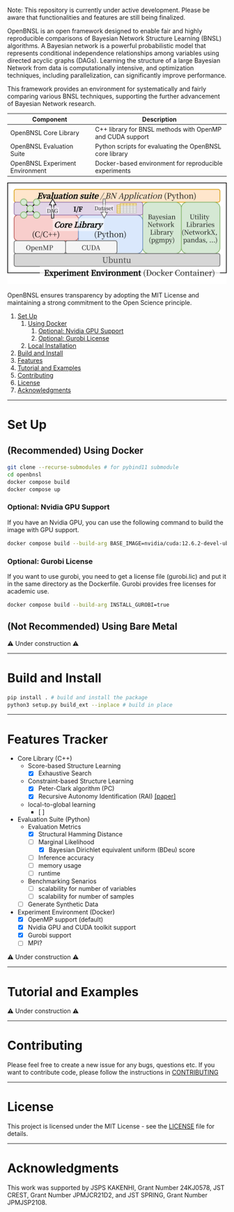 Note: This repository is currently under active development. Please be aware that functionalities and features are still being finalized.

OpenBNSL is an open framework designed to enable fair and highly reproducible comparisons of Bayesian Network Structure Learning (BNSL) algorithms.
A Bayesian network is a powerful probabilistic model that represents conditional independence relationships among variables using directed acyclic graphs (DAGs).
Learning the structure of a large Bayesian Network from data is computationally intensive, and optimization techniques, including parallelization, can significantly improve performance.

This framework provides an environment for systematically and fairly comparing various BNSL techniques, supporting the further advancement of Bayesian Network research.

| Component                       | Description                                                 |
|---------------------------------|-------------------------------------------------------------|
| OpenBNSL Core Library           | C++ library for BNSL methods with OpenMP and CUDA support   |
| OpenBNSL Evaluation Suite       | Python scripts for evaluating the OpenBNSL core library     |
| OpenBNSL Experiment Environment | Docker-based environment for reproducible experiments       |

![OpenBNSL Architecture](images/architecture.png)

OpenBNSL ensures transparency by adopting the MIT License and maintaining a strong commitment to the Open Science principle.

1. [Set Up](#set-up)
    1. [Using Docker](#using-docker)
        1. [Optional: Nvidia GPU Support](#optional-nvidia-gpu-support)
        2. [Optional: Gurobi License](#optional-gurobi-license)
    2. [Local Installation](#local-installation)
2. [Build and Install](#build-and-install)
3. [Features](#features)
4. [Tutorial and Examples](#tutorial-and-examples)
5. [Contributing](#contributing)
6. [License](#license)
7. [Acknowledgments](#acknowledgments)


---
# Set Up

## (Recommended) Using Docker
```bash
git clone --recurse-submodules # for pybind11 submodule
cd openbnsl
docker compose build
docker compose up
```

### Optional: Nvidia GPU Support
If you have an Nvidia GPU, you can use the following command to build the image with GPU support.
```bash
docker compose build --build-arg BASE_IMAGE=nvidia/cuda:12.6.2-devel-ubuntu22.04
```

### Optional: Gurobi License 
If you want to use gurobi, you need to get a license file (gurobi.lic) and put it in the same directory as the Dockerfile.
Gurobi provides free licenses for academic use.
```bash
docker compose build --build-arg INSTALL_GUROBI=true
```

## (Not Recommended) Using Bare Metal
⚠️ Under construction ⚠️


---
# Build and Install
```bash
pip install . # build and install the package
python3 setup.py build_ext --inplace # build in place
```

---
# Features Tracker
- Core Library (C++)
    - Score-based Structure Learning
        - [x] Exhaustive Search
    - Constraint-based Structure Learning
        - [x] Peter-Clark algorithm (PC) 
        - [x] Recursive Autonomy Identification (RAI) [[paper]](https://dl.acm.org/doi/10.5555/1577069.1755836)
    - local-to-global learning
        - [ ] 
- Evaluation Suite (Python)
    - Evaluation Metrics
        - [x] Structural Hamming Distance
        - [ ] Marginal Likelihood
            - [x] Bayesian Dirichlet equivalent uniform (BDeu) score
        - [ ] Inference accuracy
        - [ ] memory usage
        - [ ] runtime
    - Benchmarking Senarios
        - [ ] scalability for number of variables
        - [ ] scalability for number of samples
    - [ ] Generate Synthetic Data
- Experiment Environment (Docker)
    - [x] OpenMP support (default)
    - [x] Nvidia GPU and CUDA toolkit support
    - [x] Gurobi support
    - [ ] MPI?

⚠️ Under construction ⚠️


--- 
# Tutorial and Examples
⚠️ Under construction ⚠️


--- 
# Contributing
Please feel free to create a new issue for any bugs, questions etc. 
If you want to contribute code, please follow the instructions in [CONTRIBUTING](CONTRIBUTING.md)

--- 
# License
This project is licensed under the MIT License - see the [LICENSE](LICENSE) file for details.

---
# Acknowledgments
This work was supported by
JSPS KAKENHI, Grant Number 24KJ0578,
JST CREST, Grant Number JPMJCR21D2, and
JST SPRING, Grant Number JPMJSP2108.